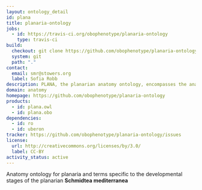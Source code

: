 ```yaml
---
layout: ontology_detail
id: plana
title: planaria-ontology
jobs:
  - id: https://travis-ci.org/obophenotype/planaria-ontology
    type: travis-ci
build:
  checkout: git clone https://github.com/obophenotype/planaria-ontology.git
  system: git
  path: "."
contact:
  email: smr@stowers.org
  label: Sofia Robb
description: PLANA, the planarian anatomy ontology, encompasses the anatomy and life cycle stages for both __Schmidtea mediterranea__ biotypes.
domain: anatomy
homepage: https://github.com/obophenotype/planaria-ontology
products:
  - id: plana.owl
  - id: plana.obo
dependencies:
  - id: ro
  - id: uberon
tracker: https://github.com/obophenotype/planaria-ontology/issues
license:
  url: http://creativecommons.org/licenses/by/3.0/
  label: CC-BY
activity_status: active
---
```


Anatomy ontology for planaria and terms specific to the developmental stages of the planarian __Schmidtea mediterranea__
